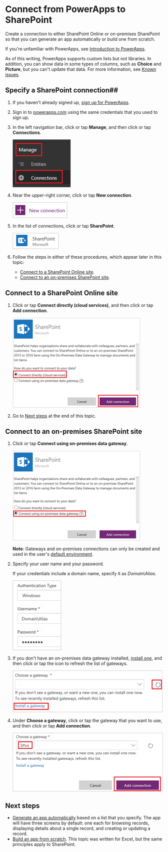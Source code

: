 <properties
   pageTitle="Connect to SharePoint | Microsoft PowerApps"
   description="In powerapps.com, create a connection to SharePoint, for use in generating an app automatically or building one from scratch."
   services=""
   suite="powerapps"
   documentationCenter="na"
   authors="aftowen"
   manager="anneta"
   editor=""
   tags=""/>

<tags
   ms.service="powerapps"
   ms.devlang="na"
   ms.topic="article"
   ms.tgt_pltfrm="na"
   ms.workload="na"
   ms.date="09/03/2016"
   ms.author="anneta"/>

# Connect from PowerApps to SharePoint #
Create a connection to either SharePoint Online or on-premises SharePoint so that you can generate an app automatically or build one from scratch.

If you're unfamiliar with PowerApps, see [Introduction to PowerApps](getting-started.md).

As of this writing, PowerApps supports custom lists but not libraries. In addition, you can show data in some types of columns, such as **Choice** and **Picture**, but you can't update that data. For more information, see [Known issues](connection-sharepoint-online.md#known-issues).

## Specify a SharePoint connection##
1. If you haven't already signed up, [sign up for PowerApps](signup-for-powerapps.md).

1. Sign in to [powerapps.com](https://web.powerapps.com) using the same credentials that you used to sign up.

1. In the left navigation bar, click or tap **Manage**, and then click or tap **Connections**.

	![New option on the File menu](./media/connect-to-sharepoint/manage-connections.png)

1. Near the upper-right corner, click or tap **New connection**.

	![New connection button](./media/connect-to-sharepoint/new-connection.png)

1. In the list of connections, click or tap **SharePoint**.

	![Add SharePoint connection](./media/connect-to-sharepoint/add-sp-portal.png)

1. Follow the steps in either of these procedures, which appear later in this topic:

	- [Connect to a SharePoint Online site](connect-to-sharepoint.md#connect-to-a-sharepoint-online-site).
	- [Connect to an on-premises SharePoint site](connect-to-sharepoint.md#connect-to-an-on-premises-sharepoint-site).

## Connect to a SharePoint Online site ##
1. Click or tap **Connect directly (cloud services)**, and then click or tap **Add connection**.

	![Choose SharePoint Online](./media/connect-to-sharepoint/choose-online.png)

1. Go to [Next steps](connect-to-sharepoint.md#next-steps) at the end of  this topic.

## Connect to an on-premises SharePoint site ##
1. Click or tap **Connect using on-premises data gateway**.

	![Choose SharePoint on-premises](./media/connect-to-sharepoint/choose-onprem.png)

	**Note**: Gateways and on-premises connections can only be created and used in the user's [default environment](working-with-environments.md).

1. Specify your user name and your password.

	If your credentials include a domain name, specify it as *Domain\Alias*.

	![Specify your credentials](./media/connect-to-sharepoint/specify-credentials.png)

1. If you don't have an on-premises data gateway installed, [install one](gateway-reference.md), and then click or tap the icon to refresh the list of gateways.

	![Install a gateway](./media/connect-to-sharepoint/install-gateway.png)

1. Under **Choose a gateway**, click or tap the gateway that you want to use, and then click or tap **Add connection**.

	![Choose a gateway](./media/connect-to-sharepoint/choose-gateway.png)

## Next steps ##
- [Generate an app automatically](app-from-sharepoint.md) based on a list that you specify. The app will have three screens by default: one each for browsing records, displaying details about a single record, and creating or updating a record.
- [Build an app from scratch](get-started-create-from-blank.md). This topic was written for Excel, but the same principles apply to SharePoint.
